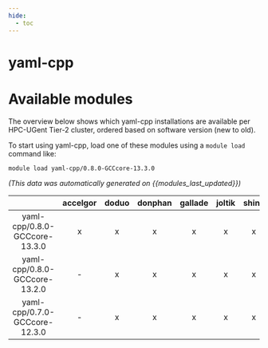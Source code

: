 ```yaml
---
hide:
  - toc
---
```


yaml-cpp
========

# Available modules


The overview below shows which yaml-cpp installations are available per HPC-UGent Tier-2 cluster, ordered based on software version (new to old).

To start using yaml-cpp, load one of these modules using a `module load` command like:

```shell
module load yaml-cpp/0.8.0-GCCcore-13.3.0
```

*(This data was automatically generated on {{modules_last_updated}})*  

| |accelgor|doduo|donphan|gallade|joltik|shinx|
| :---: | :---: | :---: | :---: | :---: | :---: | :---: |
|yaml-cpp/0.8.0-GCCcore-13.3.0|x|x|x|x|x|x|
|yaml-cpp/0.8.0-GCCcore-13.2.0|-|x|x|x|x|x|
|yaml-cpp/0.7.0-GCCcore-12.3.0|-|x|x|x|x|x|
